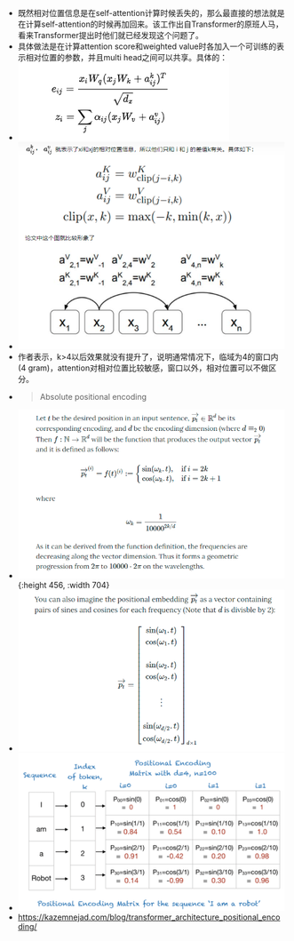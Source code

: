 - 既然相对位置信息是在self-attention计算时候丢失的，那么最直接的想法就是在计算self-attention的时候再加回来。该工作出自Transformer的原班人马，看来Transformer提出时他们就已经发现这个问题了。
- 具体做法是在计算attention score和weighted value时各加入一个可训练的表示相对位置的参数，并且multi head之间可以共享。具体的：
- ![image.png](../assets/image_1651247346205_0.png)
- ![image.png](../assets/image_1651247367768_0.png)
- 作者表示，k>4以后效果就没有提升了，说明通常情况下，临域为4的窗口内(4 gram)，attention对相对位置比较敏感，窗口以外，相对位置可以不做区分。
-
  >Absolute positional encoding
- ![image.png](../assets/image_1653270643423_0.png){:height 456, :width 704}
- ![image.png](../assets/image_1653270663368_0.png)
- ![image.png](../assets/image_1653270716995_0.png)
- https://kazemnejad.com/blog/transformer_architecture_positional_encoding/